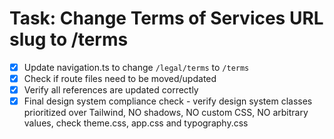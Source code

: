 # Task: Change Terms of Services URL slug to /terms

- [x] Update navigation.ts to change `/legal/terms` to `/terms`
- [x] Check if route files need to be moved/updated
- [x] Verify all references are updated correctly
- [x] Final design system compliance check - verify design system classes prioritized over Tailwind, NO shadows, NO custom CSS, NO arbitrary values, check theme.css, app.css and typography.css